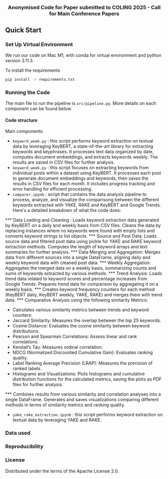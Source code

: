 ## 

### <center> Anonymised Code for Paper submitted to COLING 2025 - Call for Main Conference Papers </center> ###

## Quick Start

### Set Up Virtual Environment

We run our code on Mac M1, with conda for virtual environment and python version 3.11.3.

To install the requirements
```bash
pip install -r requirements.txt
```

### Running the Code 

The main file to run the pipeline is `src/pipeline.py`. More details on each component can be found below.

#### Code structure

Main components: 
* `keyword_week.py` : this script performs keyword extraction on textual data by leveraging KeyBERT, a state-of-the-art library for extracting keywords and keyphrases. It processes text data organized by date, computes document embeddings, and extracts keywords weekly. The results are saved in CSV files for further analysis.
* `keyword_week.py` : this script focuses on extracting keywords from individual posts within a dataset using KeyBERT. It processes each post to generate document embeddings and keywords, then saves the results in CSV files for each month. It includes progress tracking and error handling for efficient processing.
* `comparer.ipynb` : script that contains the data analysis pipeline to process, analyze, and visualize the comparisong between the different keywords extracted with YAKE, RAKE and KeyBERT and Google Trends. Here's a detailed breakdown of what the code does:

*** Data Loading and Cleaning : Loads keyword extraction data generated by KeyBERT on a daily and weekly basis from CSV files. Cleans the data by replacing instances where no keywords were found with empty lists and converts keyword strings to list objects.
*** Source and Post Data: Loads source data and filtered post data using pickle for YAKE and RAKE keyword extraction methods.
Computes the length of keyword arrays and text summaries for further analysis.
***  Data Merging and Aggregation: Merges data from different sources into a single DataFrame, aligning daily and weekly keyword data with cleaned post data.
***  Weekly Aggregation: Aggregates the merged data on a weekly basis, summarizing counts and sums of keywords extracted by various methods.
*** Trend Analysis: Loads trend data related to keyword scores and percentage increases from Google Trends. Prepares trend data for comparison by aggregating it on a weekly basis.
*** Creates keyword frequency counters for each method (KeyBERT daily, KeyBERT weekly, YAKE, RAKE) and merges them with trend data.
*** Comparative Analysis using the following similarity Metrics:

- Calculates various similarity metrics between trends and keyword counters:
- Jaccard Similarity: Measures the overlap between the top 25 keywords.
- Cosine Distance: Evaluates the cosine similarity between keyword distributions.
- Pearson and Spearman Correlations: Assess linear and rank correlations.
- Kendall’s Tau: Measures ordinal correlation.
- NDCG (Normalized Discounted Cumulative Gain): Evaluates ranking quality.
- Label Ranking Average Precision (LRAP): Measures the precision of ranked labels.
- Histograms and Visualizations: Plots histograms and cumulative distribution functions for the calculated metrics, saving the plots as PDF files for further analysis.

*** Combines results from various similarity and correlation analyses into a single DataFrame.
Generates and saves visualizations comparing different methods in terms of similarity metrics and ranking quality.

* `yake_rake_extraction.ipynb` : this script performs keyword extraction on textual data by leveraging YAKE and RAKE.

### Data used



### Reproducibility



### License

Distributed under the terms of the Apache License 2.0.